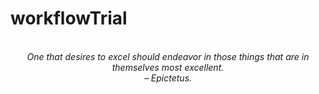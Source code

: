 # workflowTrial
<!-- QUOTE:START -->
<p align="center"><br><i>One that desires to excel should endeavor in those things that are in themselves most excellent.</i><br><i>– Epictetus.</i><br></p>
<!-- QUOTE:END -->

